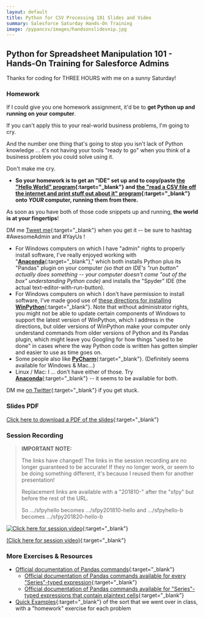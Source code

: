 ```yaml
---
layout: default
title: Python for CSV Processing 101 Slides and Video
summary: Salesforce Saturday Hands-On Training
image: /pypancsv/images/handsonslidesnip.jpg
---
```


## Python for Spreadsheet Manipulation 101 - Hands-On Training for Salesforce Admins

Thanks for coding for THREE HOURS with me on a sunny Saturday!

### Homework

If I could give you one homework assignment, it'd be to **get Python up and running on your computer**.

If you can't apply this to your real-world business problems, I'm going to cry.

And the number one thing that's going to stop you isn't lack of Python knowledge ... it's not having your tools "ready to go" when you think of a business problem you could solve using it.

Don't make me cry.

* **So your homework is to get an "IDE" set up and to copy/paste [the "Hello World" program](https://codebunk.com/b/612238124/){:target="_blank"} and [the "read a CSV file off the internet and print stuff out about it" program](https://codebunk.com/b/437206634/){:target="_blank"} onto _YOUR_ computer, running them from there.**

As soon as you have both of those code snippets up and running, **the world is at your fingertips**!

DM me [Tweet me](https://www.twitter.com/KatieKodes){:target="_blank"} when you get it -- be sure to hashtag #AwesomeAdmin and #YayUs !

* For Windows computers on which I have "admin" rights to properly install software, I've really enjoyed working with "[**Anaconda**](https://www.anaconda.com/download/){:target="_blank"}," which both installs Python plus its "Pandas" plugin on your computer _(so that an IDE's "run button" actually does something -- your computer doesn't come "out of the box" understanding Python code)_ and installs the "Spyder" IDE (the actual text-editor-with-run-button).
* For Windows computers on which I don't have permission to install software, I've made good use of [these directions for installing **WinPython**](https://tinyurl.com/PyPanCsvWinIde){:target="_blank"}.  Note that without administrator rights, you might not be able to update certain components of Windows to support the latest version of WinPython, which I address in the directions, but older versions of WinPython make your computer only understand commands from older versions of Python and its Pandas plugin, which might leave you Googling for how things "used to be done" in cases where the way Python code is written has gotten simpler and easier to use as time goes on.
* Some people also like [**PyCharm**](https://www.jetbrains.com/pycharm/){:target="_blank"}.  (Definitely seems available for Windows & Mac...)
* Linux / Mac:  I ... don't have either of those.  Try [**Anaconda**](https://www.anaconda.com/download/){:target="_blank"} -- it seems to be available for both.

DM me [on Twitter](https://www.twitter.com/KatieKodes){:target="_blank"} if you get stuck.

### Slides PDF

[Click here to download a PDF of the slides](){:target="_blank"}

### Session Recording

> **IMPORTANT NOTE:**
> 
> The links have changed!  The links in the session recording are no longer guaranteed to be accurate!  If they no longer work, or seem to be doing something different, it's because I reused them for another presentation!
> 
> Replacement links are available with a "201810-" after the "sfpy" but before the rest of the URL.
> 
> So .../sfpyhello becomes .../sfpy201810-hello and .../sfpyhello-b becomes .../sfpy201820-hello-b

[![Click here for session video](/pypancsv/images/handsonslidesnip.jpg)](https://www.youtube.com/watch?v=rytPU9_NcGI "Python for Spreadsheet Manipulation 101 - video"){:target="_blank"}

[(Click here for session video)](https://www.youtube.com/watch?v=rytPU9_NcGI "Python for Spreadsheet Manipulation 101 - video"){:target="_blank"}

### More Exercises & Resources

* [Official documentation of Pandas commands](https://pandas.pydata.org/pandas-docs/stable/api.html){:target="_blank"}
  * [Official documentation of Pandas commands available for every "Series"-typed expression](https://pandas.pydata.org/pandas-docs/stable/api.html#series){:target="_blank"}
  * [Official documentation of Pandas commands available for "Series"-typed expressions that contain plaintext cells](https://pandas.pydata.org/pandas-docs/stable/api.html#string-handling){:target="_blank"}
* [Quick Examples](/pypancsv/quickexamples){:target="_blank"} of the sort that we went over in class, with a "homework" exercise for each problem
